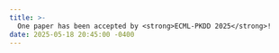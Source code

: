```yaml
---
title: >-
  One paper has been accepted by <strong>ECML-PKDD 2025</strong>!
date: 2025-05-18 20:45:00 -0400
---
```

